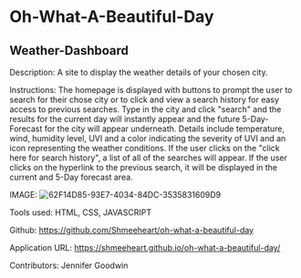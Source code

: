 # Oh-What-A-Beautiful-Day

## Weather-Dashboard

Description:
A site to display the weather details of your chosen city.

Instructions:
The homepage is displayed with buttons to prompt the user to search for their chose city or to click and view a search history for easy access to previous searches. Type in the city and click "search" and the results for the current day will instantly appear and the future 5-Day-Forecast for the city will appear underneath. Details include temperature, wind, humidity level, UVI and a color indicating the severity of UVI and an icon representing the weather conditions. If the user clicks on the "click here for search history", a list of all of the searches will appear. If the user clicks on the hyperlink to the previous search, it will be displayed in the current and 5-Day forecast area.

IMAGE: 
![62F14D85-93E7-4034-84DC-3535831609D9](https://user-images.githubusercontent.com/99705924/184549751-faa55c54-7230-43c7-b452-05012febb462.jpeg)


Tools used:
HTML, CSS, JAVASCRIPT

Github:
https://github.com/Shmeeheart/oh-what-a-beautiful-day

Application URL:
https://shmeeheart.github.io/oh-what-a-beautiful-day/


Contributors:
Jennifer Goodwin
